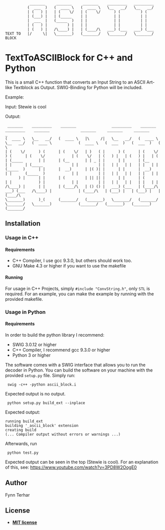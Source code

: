 ```
           _______     _______     _______    _________   _________
          (  ___  )   (  ____ \   (  ____ \   \__   __/   \__   __/
          | (   ) |   | (    \/   | (    \/      ) (         ) (
          | (___) |   | (_____    | |            | |         | |
          |  ___  |   (_____  )   | |            | |         | |
          | (   ) |         ) |   | |            | |         | |
          | (   ) |   /\____) |   | (____/\   ___) (___   ___) (___
TEXT TO   |/     \|   \_______)   (_______/   \_______/   \_______/    BLOCK
````

# TextToASCIIBlock for C++ and Python

This is a small C++ function that converts an Input String to an ASCII Art-like Textblock as Output. SWIG-Binding for Python will be included.

Example:

Input: 
Stewie is cool

Output:
```
 _______    _________    _______                _________    _______             _________    _______              _______     _______     _______     _
(  ____ \   \__   __/   (  ____ \   |\     /|   \__   __/   (  ____ \            \__   __/   (  ____ \            (  ____ \   (  ___  )   (  ___  )   ( \
| (    \/      ) (      | (    \/   | )   ( |      ) (      | (    \/               ) (      | (    \/            | (    \/   | (   ) |   | (   ) |   | (
| (_____       | |      | (__       | | _ | |      | |      | (__                   | |      | (_____             | |         | |   | |   | |   | |   | |
(_____  )      | |      |  __)      | |( )| |      | |      |  __)                  | |      (_____  )            | |         | |   | |   | |   | |   | |
      ) |      | |      | (         | || || |      | |      | (                     | |            ) |            | |         | |   | |   | |   | |   | |
/\____) |      | |      | (____/\   | () () |   ___) (___   | (____/\            ___) (___   /\____) |            | (____/\   | (___) |   | (___) |   | (____/\
\_______)      )_(      (_______/   (_______)   \_______/   (_______/            \_______/   \_______)            (_______/   (_______)   (_______)   (_______/
```
## Installation
### Usage in C++
#### Requirements
* C++ Compiler, I use gcc 9.3.0, but others should work too.
* GNU Make 4.3 or higher if you want to use the makefile
#### Running
For usage in C++ Projects, simply `#include "ConvString.h"`, only `STL` is required. For an example, you can make the example by running with the provided makefile.

### Usage in Python 
#### Requirements
In order to build the python library I recommend:
* SWIG 3.0.12 or higher
* C++ Compiler, I recommend gcc 9.3.0 or higher
* Python 3 or higher

The software comes with a SWIG interface that allows you to run the decoder in Python.
You can build the software on your machine with the provided `setup.py` file.
Simply run:
```
 swig -c++ -python ascii_block.i
```
Expected output is no output.
```
 python setup.py build_ext --inplace
```
Expected output:
```
running build_ext
building '_ascii_block' extension
creating build
(... Compiler output without errors or warnings ...)

```
Afterwards, run
```
 python test.py
```

Expected output can be seen in the top (Stewie is cool). For an explanation of this, see: https://www.youtube.com/watch?v=3PD8W2OogE0

## Author
Fynn Terhar


## License

- **[MIT license](http://opensource.org/licenses/mit-license.php)**
